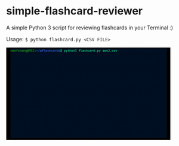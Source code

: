 # simple-flashcard-reviewer
A simple Python 3 script for reviewing flashcards in your Terminal :)

Usage:
``
$ python flashcard.py <CSV FILE>
``

<img src="https://raw.githubusercontent.com/kenfzhang/simple-flashcard-reviewer/main/example.gif" alt="drawing" width="440"/>

